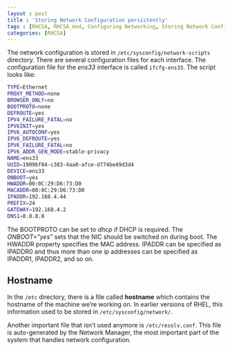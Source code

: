 ```yaml
---
layout : post
title : 'Storing Network Configuration persistently'
tags : [RHCSA, RHCSA_mod, Configuring Networking, Storing Network Configuration persistently]
categories: [RHCSA]
---
```



The network configuration is stored in `/etc/sysconfig/network-scripts`
directory. There are several configuration files for each interface. The
configuration file for the *ens33* interface is called `ifcfg-ens33`.
The script looks like:

``` bash
TYPE=Ethernet
PROXY_METHOD=none
BROWSER_ONLY=no
BOOTPROTO=none
DEFROUTE=yes
IPV4_FAILURE_FATAL=no
IPV6INIT=yes
IPV6_AUTOCONF=yes
IPV6_DEFROUTE=yes
IPV6_FAILURE_FATAL=no
IPV6_ADDR_GEN_MODE=stable-privacy
NAME=ens33
UUID=1909bf04-c383-4aa0-afce-d774be49d3d4
DEVICE=ens33
ONBOOT=yes
HWADDR=00:0C:29:D6:73:D0
MACADDR=00:0C:29:D6:73:D0
IPADDR=192.168.4.44
PREFIX=24
GATEWAY=192.168.4.2
DNS1=8.8.8.8
```

The BOOTPROTO can be set to *dhcp* if DHCP is required. The
*ONBOOT="yes"* sets that the NIC should be switched on during boot. The
HWADDR property specifies the MAC address. IPADDR can be specified as
IPADDR0 and thus more than one ip addresses can be specified as IPADDR1,
IPADDR2, and so on.

## Hostname

In the `/etc` directory, there is a file called **hostname** which
contains the hostname of the machine we’re working on. In earlier
versions of RHEL, this information used to be stored in
`/etc/sysconfig/network/`.

Another important file that isn’t used anymore is `/etc/resolv.conf`.
This file is auto-generated by the Network Manager, the most important
part of the system that handles network configuration.
